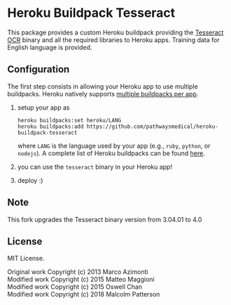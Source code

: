 # Heroku Buildpack Tesseract

This package provides a custom Heroku buildpack providing the [Tesseract OCR](https://github.com/tesseract-ocr/tesseract) binary and all the required libraries to Heroku apps. Training data for English language is provided.

## Configuration

The first step consists in allowing your Heroku app to use multiple buildpacks. Heroku natively supports [multiple buildpacks per app](https://devcenter.heroku.com/articles/using-multiple-buildpacks-for-an-app).

1. setup your app as  
    ```
    heroku buildpacks:set heroku/LANG
    heroku buildpacks:add https://github.com/pathwaysmedical/heroku-buildpack-tesseract
    ```
	
    where `LANG` is the language used by your app (e.g., `ruby`, `python`, or `nodejs`). A complete list of Heroku buildpacks can be found [here](https://devcenter.heroku.com/articles/buildpacks).
2. you can use the `tesseract` binary in your Heroku app!
3. deploy :)

## Note
This fork upgrades the Tesseract binary version from 3.04.01 to 4.0

## License
MIT License.

Original work Copyright (c) 2013 Marco Azimonti  
Modified work Copyright (c) 2015 Matteo Maggioni  
Modified work Copyright (c) 2015 Oswell Chan  
Modified work Copyright (c) 2018 Malcolm Patterson
